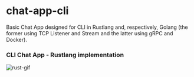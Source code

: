 # chat-app-cli
Basic Chat App designed for CLI in Rustlang and, respectively, Golang (the former using TCP Listener and Stream and the latter using gRPC and Docker).


### CLI Chat App - Rustlang implementation
![rust-gif](https://github.com/WarriorsSami/chat-app-cli/blob/master/rustlang/assets/cli-chat-app.gif)
